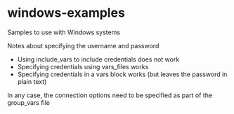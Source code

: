 # windows-examples
Samples to use with Windows systems

Notes about specifying the username and password
  - Using include_vars to include credentials does not work
  - Specifying credentials using vars_files works
  - Specifying credentials in a vars block works (but leaves the password in plain text)

In any case, the connection options need to be specified as part of the group_vars file
